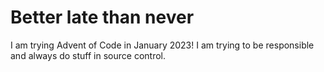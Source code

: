 # Better late than never

I am trying Advent of Code in January 2023! I am trying to be responsible and always do stuff in source control.
